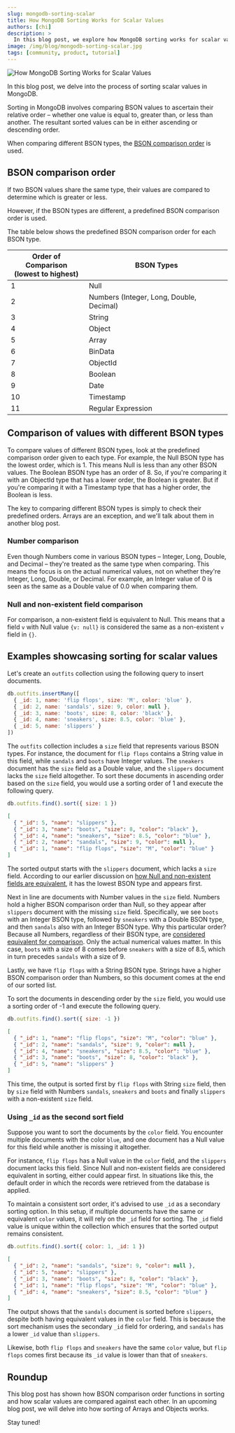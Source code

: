 ```yaml
---
slug: mongodb-sorting-scalar
title: How MongoDB Sorting Works for Scalar Values
authors: [chi]
description: >
  In this blog post, we explore how MongoDB sorting works for scalar values.
image: /img/blog/mongodb-sorting-scalar.jpg
tags: [community, product, tutorial]
---
```


![How MongoDB Sorting Works for Scalar Values](/img/blog/mongodb-sorting-scalar.jpg)

In this blog post, we delve into the process of sorting scalar values in MongoDB.

<!--truncate-->

Sorting in MongoDB involves comparing BSON values to ascertain their relative order – whether one value is equal to, greater than, or less than another.
The resultant sorted values can be in either ascending or descending order.

When comparing different BSON types, the [BSON comparison order](#bson-comparison-order) is used.

## BSON comparison order

If two BSON values share the same type, their values are compared to determine which is greater or less.

However, if the BSON types are different, a predefined BSON comparison order is used.

The table below shows the predefined BSON comparison order for each BSON type.

<!-- use newline in column header for appropriate spacing of columns -->
<!-- markdownlint-disable MD033 -->

| Order of Comparison<br/>(lowest to highest) | BSON Types                               |
| ------------------------------------------- | ---------------------------------------- |
| 1                                           | Null                                     |
| 2                                           | Numbers (Integer, Long, Double, Decimal) |
| 3                                           | String                                   |
| 4                                           | Object                                   |
| 5                                           | Array                                    |
| 6                                           | BinData                                  |
| 7                                           | ObjectId                                 |
| 8                                           | Boolean                                  |
| 9                                           | Date                                     |
| 10                                          | Timestamp                                |
| 11                                          | Regular Expression                       |

## Comparison of values with different BSON types

To compare values of different BSON types, look at the predefined comparison order given to each type.
For example, the Null BSON type has the lowest order, which is 1.
This means Null is less than any other BSON values.
The Boolean BSON type has an order of 8.
So, if you're comparing it with an ObjectId type that has a lower order, the Boolean is greater.
But if you're comparing it with a Timestamp type that has a higher order, the Boolean is less.

The key to comparing different BSON types is simply to check their predefined orders.
Arrays are an exception, and we'll talk about them in another blog post.

### Number comparison

Even though Numbers come in various BSON types – Integer, Long, Double, and Decimal – they're treated as the same type when comparing.
This means the focus is on the actual numerical values, not on whether they're Integer, Long, Double, or Decimal.
For example, an Integer value of 0 is seen as the same as a Double value of 0.0 when comparing them.

### Null and non-existent field comparison

For comparison, a non-existent field is equivalent to Null.
This means that a field `v` with Null value `{v: null}` is considered the same as a non-existent `v` field in `{}`.

## Examples showcasing sorting for scalar values

Let's create an `outfits` collection using the following query to insert documents.

```js
db.outfits.insertMany([
  { _id: 1, name: 'flip flops', size: 'M', color: 'blue' },
  { _id: 2, name: 'sandals', size: 9, color: null },
  { _id: 3, name: 'boots', size: 8, color: 'black' },
  { _id: 4, name: 'sneakers', size: 8.5, color: 'blue' },
  { _id: 5, name: 'slippers' }
])
```

The `outfits` collection includes a `size` field that represents various BSON types.
For instance, the document for `flip flops` contains a String value in this field, while `sandals` and `boots` have Integer values.
The `sneakers` document has the `size` field as a Double value, and the `slippers` document lacks the `size` field altogether.
To sort these documents in ascending order based on the `size` field, you would use a sorting order of 1 and execute the following query.

```js
db.outfits.find().sort({ size: 1 })
```

```json
[
  { "_id": 5, "name": "slippers" },
  { "_id": 3, "name": "boots", "size": 8, "color": "black" },
  { "_id": 4, "name": "sneakers", "size": 8.5, "color": "blue" },
  { "_id": 2, "name": "sandals", "size": 9, "color": null },
  { "_id": 1, "name": "flip flops", "size": "M", "color": "blue" }
]
```

The sorted output starts with the `slippers` document, which lacks a `size` field.
According to our earlier discussion on [how Null and non-existent fields are equivalent](#null-and-non-existent-field-comparison), it has the lowest BSON type and appears first.

Next in line are documents with Number values in the `size` field.
Numbers hold a higher BSON comparison order than Null, so they appear after `slippers` document with the missing `size` field.
Specifically, we see `boots` with an Integer BSON type, followed by `sneakers` with a Double BSON type, and then `sandals` also with an Integer BSON type.
Why this particular order?
Because all Numbers, regardless of their BSON type, are [considered equivalent for comparison](#number-comparison).
Only the actual numerical values matter.
In this case, `boots` with a size of 8 comes before `sneakers` with a size of 8.5, which in turn precedes `sandals` with a size of 9.

Lastly, we have `flip flops` with a String BSON type.
Strings have a higher BSON comparison order than Numbers, so this document comes at the end of our sorted list.

To sort the documents in descending order by the `size` field, you would use a sorting order of -1 and execute the following query.

```js
db.outfits.find().sort({ size: -1 })
```

```json
[
  { "_id": 1, "name": "flip flops", "size": "M", "color": "blue" },
  { "_id": 2, "name": "sandals", "size": 9, "color": null },
  { "_id": 4, "name": "sneakers", "size": 8.5, "color": "blue" },
  { "_id": 3, "name": "boots", "size": 8, "color": "black" },
  { "_id": 5, "name": "slippers" }
]
```

This time, the output is sorted first by `flip flops` with String `size` field, then by `size` field with Numbers `sandals`, `sneakers` and `boots` and finally `slippers` with a non-existent `size` field.

### Using `_id` as the second sort field

Suppose you want to sort the documents by the `color` field.
You encounter multiple documents with the color `blue`, and one document has a Null value for this field while another is missing it altogether.

For instance, `flip flops` has a Null value in the `color` field, and the `slippers` document lacks this field.
Since Null and non-existent fields are considered equivalent in sorting, either could appear first.
In situations like this, the default order in which the records were retrieved from the database is applied.

To maintain a consistent sort order, it's advised to use `_id` as a secondary sorting option.
In this setup, if multiple documents have the same or equivalent `color` values, it will rely on the `_id` field for sorting.
The `_id` field value is unique within the collection which ensures that the sorted output remains consistent.

```js
db.outfits.find().sort({ color: 1, _id: 1 })
```

```json
[
  { "_id": 2, "name": "sandals", "size": 9, "color": null },
  { "_id": 5, "name": "slippers" },
  { "_id": 3, "name": "boots", "size": 8, "color": "black" },
  { "_id": 1, "name": "flip flops", "size": "M", "color": "blue" },
  { "_id": 4, "name": "sneakers", "size": 8.5, "color": "blue" }
]
```

The output shows that the `sandals` document is sorted before `slippers`, despite both having equivalent values in the `color` field.
This is because the sort mechanism uses the secondary `_id` field for ordering, and `sandals` has a lower `_id` value than `slippers`.

Likewise, both `flip flops` and `sneakers` have the same `color` value, but `flip flops` comes first because its `_id` value is lower than that of `sneakers`.

## Roundup

This blog post has shown how BSON comparison order functions in sorting and how scalar values are compared against each other.
In an upcoming blog post, we will delve into how sorting of Arrays and Objects works.

Stay tuned!
